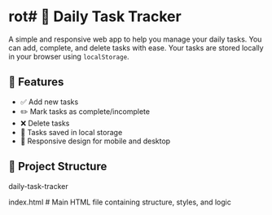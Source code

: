 # rot# 📝 Daily Task Tracker

A simple and responsive web app to help you manage your daily tasks. You can add, complete, and delete tasks with ease. Your tasks are stored locally in your browser using `localStorage`.

## 🔧 Features

- ✅ Add new tasks  
- ✏️ Mark tasks as complete/incomplete  
- ❌ Delete tasks  
- 💾 Tasks saved in local storage  
- 📱 Responsive design for mobile and desktop  

## 📂 Project Structure
daily-task-tracker

index.html # Main HTML file containing structure, styles, and logic




